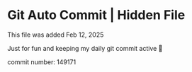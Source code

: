 # Git Auto Commit | Hidden File

This file was added Feb 12, 2025

Just for fun and keeping my daily git commit active 🤪

commit number: 149171
